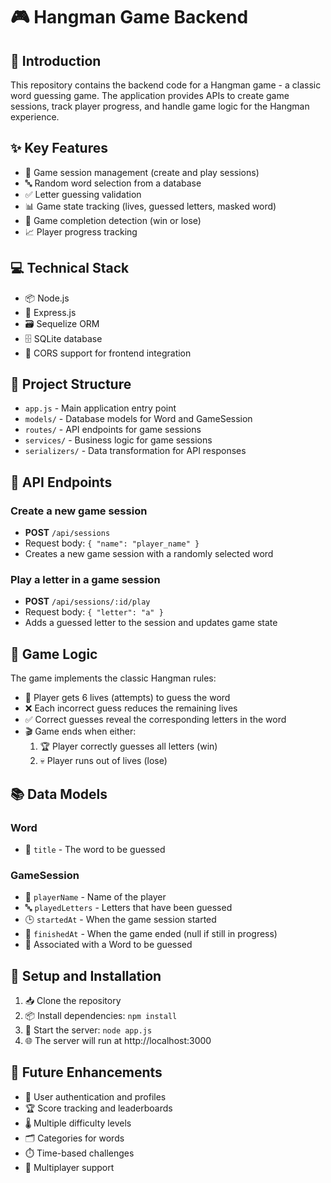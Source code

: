 # 🎮 Hangman Game Backend

## 📖 Introduction

This repository contains the backend code for a Hangman game - a classic word guessing game. The application provides APIs to create game sessions, track player progress, and handle game logic for the Hangman experience.

## ✨ Key Features

- 🎲 Game session management (create and play sessions)
- 🔤 Random word selection from a database
- ✅ Letter guessing validation
- 📊 Game state tracking (lives, guessed letters, masked word)
- 🏁 Game completion detection (win or lose)
- 📈 Player progress tracking

## 💻 Technical Stack

- 📦 Node.js
- 🚂 Express.js
- 🗃️ Sequelize ORM
- 🗄️ SQLite database
- 🔌 CORS support for frontend integration

## 🧩 Project Structure

- `app.js` - Main application entry point
- `models/` - Database models for Word and GameSession
- `routes/` - API endpoints for game sessions
- `services/` - Business logic for game sessions
- `serializers/` - Data transformation for API responses

## 🔌 API Endpoints

### Create a new game session

- **POST** `/api/sessions`
- Request body: `{ "name": "player_name" }`
- Creates a new game session with a randomly selected word

### Play a letter in a game session

- **POST** `/api/sessions/:id/play`
- Request body: `{ "letter": "a" }`
- Adds a guessed letter to the session and updates game state

## 🎯 Game Logic

The game implements the classic Hangman rules:

- 💖 Player gets 6 lives (attempts) to guess the word
- ❌ Each incorrect guess reduces the remaining lives
- ✅ Correct guesses reveal the corresponding letters in the word
- 🎬 Game ends when either:
  1. 🏆 Player correctly guesses all letters (win)
  2. 💀 Player runs out of lives (lose)

## 📚 Data Models

### Word

- 📝 `title` - The word to be guessed

### GameSession

- 👤 `playerName` - Name of the player
- 🔤 `playedLetters` - Letters that have been guessed
- 🕒 `startedAt` - When the game session started
- 🏁 `finishedAt` - When the game ended (null if still in progress)
- 🔗 Associated with a Word to be guessed

## 🔧 Setup and Installation

1. 📥 Clone the repository
2. 📦 Install dependencies: `npm install`
3. 🚀 Start the server: `node app.js`
4. 🌐 The server will run at http://localhost:3000

## 🚀 Future Enhancements

- 🔐 User authentication and profiles
- 🏆 Score tracking and leaderboards
- 🌡️ Multiple difficulty levels
- 🗂️ Categories for words
- ⏱️ Time-based challenges
- 👥 Multiplayer support
